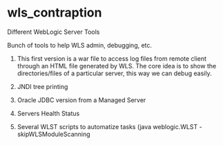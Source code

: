 # wls_contraption
Different WebLogic Server Tools

Bunch of tools to help WLS admin, debugging, etc.

1. This first version is a war file to access log files from remote client through an HTML file generated by WLS.
   The core idea is to show the directories/files of a particular server, this way we can debug easily.
2. JNDI tree printing
3. Oracle JDBC version from a Managed Server
4. Servers Health Status
5. Several WLST scripts to automatize tasks (java weblogic.WLST -skipWLSModuleScanning <script>.py)



6. sa-jdi.jar :

[JavaVirtualMachines]$ find . -name sa-jdi.jar
./jdk1.7.0_201.jdk/Contents/Home/lib/sa-jdi.jar
./jdk1.8.0_131.jdk/Contents/Home/lib/sa-jdi.jar
./jdk1.8.0_191.jdk/Contents/Home/lib/sa-jdi.jar
./graalvm-ce-1.0.0-rc13/Contents/Home/lib/sa-jdi.jar



